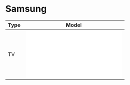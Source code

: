 # Samsung

| Type | Model       |
|------|-------------|
| TV   | ![BN59-00857A](/codes/IR/Samsung/BN59-00857A-TV.md) |

